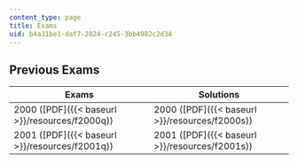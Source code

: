 ```yaml
---
content_type: page
title: Exams
uid: b4a31be1-daf7-2024-c245-3bb4982c2d34
---
```


Previous Exams
--------------

| Exams | Solutions |
| --- | --- |
| 2000 ([PDF]({{< baseurl >}}/resources/f2000q)) | 2000 ([PDF]({{< baseurl >}}/resources/f2000s)) |
| 2001 ([PDF]({{< baseurl >}}/resources/f2001q)) | 2001 ([PDF]({{< baseurl >}}/resources/f2001s))